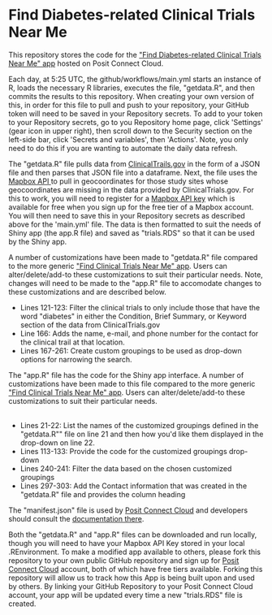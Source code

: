 # Find Diabetes-related Clinical Trials Near Me

This repository stores the code for the <a href='https://schdatascience-find-diabetes-related-clinical-trials-near-me.share.connect.posit.cloud/' target="_blank" rel="noopener noreferrer">"Find Diabetes-related Clinical Trials Near Me" app</a> hosted on Posit Connect Cloud.

Each day, at 5:25 UTC, the github/workflows/main.yml starts an instance of R, loads the necessary R libraries, executes the file, "getdata.R", and then commits the results to this repository.  When creating your own version of this, in order for this file to pull and push to your repository, your GitHub token will need to be saved in your Repository secrets. To add to your token to your Repository secrets, go to you Repository home page, click 'Settings' (gear icon in upper right), then scroll down to the Security section on the left-side bar, click 'Secrets and variables', then 'Actions'.  Note, you only need to do this if you are wanting to automate the daily data refresh.  

The "getdata.R" file pulls data from <a target="_blank"  rel="noopener noreferrer" href='https://clinicaltrials.gov/'>ClinicalTrails.gov</a> in the form of a JSON file and then parses that JSON file into a dataframe.
Next, the file uses the <a target="_blank" rel="noopener noreferrer" href='https://www.mapbox.com/'>Mapbox API </a> to pull in geocoordinates for those study sites whose geocoordinates are missing in the data provided by ClinicalTrials.gov.
For this to work, you will need to register for a <a target="_blank" rel="noopener noreferrer" href='https://www.mapbox.com/'>Mapbox API key</a> which is available for free when you sign up for the free tier of a Mapbox account.  You will then need to save this in your Repository secrets as described above for the 'main.yml' file.
The data is then formatted to suit the needs of Shiny app (the app.R file) and saved as "trials.RDS" so that it can be used by the Shiny app.

A number of customizations have been made to "getdata.R" file compared to the more generic <a href="https://schdatascience-find-clinical-trials-near-me.share.connect.posit.cloud/">"Find Clinical Trials Near Me" app</a>. Users can alter/delete/add-to these customizations to suit their particular needs.  Note, changes will need to be made to the "app.R" file to accomodate changes to these customizations and are described below.
<ul>
<li> Lines 121-123: Filter the clinical trials to only include those that have the word "diabetes" in either the Condition, Brief Summary, or Keyword section of the data from ClinicalTrials.gov</li>
<li> Line 166:  Adds the name, e-mail, and phone number for the contact for the clinical trail at that location.</li>
<li> Lines 167-261: Create custom groupings to be used as drop-down options for narrowing the search.</li>
</ul>
The "app.R" file has the code for the Shiny app interface. A number of customizations have been made to this file compared to the more generic <a href="https://schdatascience-find-clinical-trials-near-me.share.connect.posit.cloud/">"Find Clinical Trials Near Me" app</a>. Users can alter/delete/add-to these customizations to suit their particular needs.
<br>
<br>

<ul>
<li> Lines 21-22: List the names of the customized groupings defined in the "getdata.R"" file on line 21 and then how you'd like them displayed in the drop-down on line 22.</li>
<li> Lines 113-133: Provide the code for the customized groupings drop-down </li>
<li> Lines 240-241: Filter the data based on the chosen customized groupings</li>
<li> Lines 297-303: Add the Contact information that was created in the "getdata.R" file and provides the column heading</li>
</ul>


The "manifest.json" file is used by <a target="_blank"  rel="noopener noreferrer" href="https://connect.posit.cloud/">Posit Connect Cloud</a> and developers should consult the <a href="https://docs.posit.co/connect-cloud/how-to/r/dependencies.html">documentation there</a>. 

Both the "getdata.R" and "app.R" files can be downloaded and run locally, though you will need to have your Mapbox API Key stored in your local .REnvironment.
To make a modified app available to others, please fork this repository to your own public GitHub repository and sign up for <a target="_blank" rel="noopener noreferrer" href="https://connect.posit.cloud/">Posit Connect Cloud</a> account, both of which have free tiers available. Forking this repository will allow us to track how this App is being built upon and used by others.
By linking your GitHub Repository to your Posit Connect Cloud account, your app will be updated every time a new "trials.RDS" file is created.
